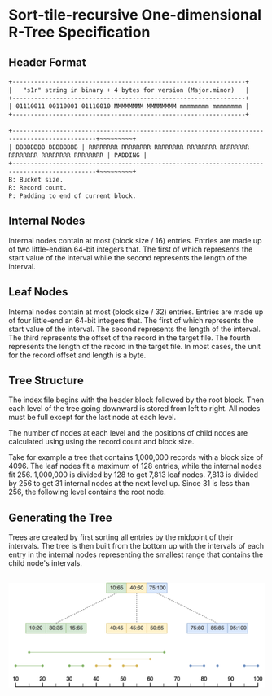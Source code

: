 # Sort-tile-recursive One-dimensional R-Tree Specification

## Header Format
```
+----------------------------------------------------------------+
|   "s1r" string in binary + 4 bytes for version (Major.minor)   |
+----------------------------------------------------------------+
| 01110011 00110001 01110010 MMMMMMMM MMMMMMMM mmmmmmmm mmmmmmmm |
+----------------------------------------------------------------+

+---------------------------------------------------------------------------------------------+~~~~~~~~~+
| BBBBBBBB BBBBBBBB | RRRRRRRR RRRRRRRR RRRRRRRR RRRRRRRR RRRRRRRR RRRRRRRR RRRRRRRR RRRRRRRR | PADDING |
+---------------------------------------------------------------------------------------------+~~~~~~~~~+
B: Bucket size.
R: Record count.
P: Padding to end of current block.
```

## Internal Nodes
Internal nodes contain at most (block size / 16) entries. Entries are made up of two little-endian 64-bit integers that. The first of which represents the start value of the interval while the second represents the length of the interval.

## Leaf Nodes
Internal nodes contain at most (block size / 32) entries. Entries are made up of four little-endian 64-bit integers that. The first of which represents the start value of the interval. The second represents the length of the interval. The third represents the offset of the record in the target file. The fourth represents the length of the record in the target file. In most cases, the unit for the record offset and length is a byte.

## Tree Structure
The index file begins with the header block followed by the root block. Then each level of the tree going downward is stored from left to right. All nodes must be full except for the last node at each level.

The number of nodes at each level and the positions of child nodes are calculated using using the record count and block size.

Take for example a tree that contains 1,000,000 records with a block size of 4096. The leaf nodes fit a maximum of 128 entries, while the internal nodes fit 256. 1,000,000 is divided by 128 to get 7,813 leaf nodes. 7,813 is divided by 256 to get 31 internal nodes at the next level up. Since 31 is less than 256, the following level contains the root node.    

## Generating the Tree
Trees are created by first sorting all entries by the midpoint of their intervals. The tree is then built from the bottom up with the intervals of each entry in the internal nodes representing the smallest range that contains the child node's intervals. 

##

![title](s1r_diagram.png)